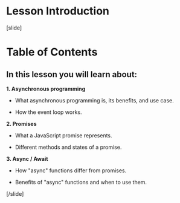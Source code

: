 # Lesson Introduction

[slide]

# Table of Contents

## In this lesson you will learn about:

**1. Asynchronous programming**

- What asynchronous programming is, its benefits, and use case.

- How the event loop works.

**2. Promises**

- What a JavaScript promise represents.

- Different methods and states of a promise.

**3. Async / Await**

- How "async" functions differ from promises.

- Benefits of "async" functions and when to use them.

[/slide]
